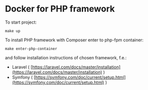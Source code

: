 # Docker for PHP framework

To start project:
```
make up
```

To install PHP framework with Composer enter to php-fpm container:
```
make enter-php-container
```

and follow installation instructions of chosen framework, f.e.: 
- Laravel ( [https://laravel.com/docs/master/installation](https://laravel.com/docs/master/installation) )
- Symfony ( [https://symfony.com/doc/current/setup.html](https://symfony.com/doc/current/setup.html) )
